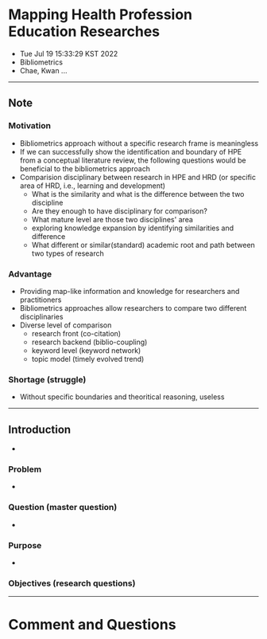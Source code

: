 # Mapping Health Profession Education Researches
- Tue Jul 19 15:33:29 KST 2022
- Bibliometrics
- Chae, Kwan ...

---
## Note
### Motivation
- Bibliometrics approach without a specific research frame is meaningless
- If we can successfully show the identification and boundary of HPE from a conceptual literature review, the following questions would be beneficial to the bibliometrics approach
- Comparision disciplinary between research in HPE and HRD (or specific area of HRD, i.e., learning and development)
    - What is the similarity and what is the difference between the two discipline
    - Are they enough to have disciplinary for comparison?
    - What mature level are those two disciplines' area
    - exploring knowledge expansion by identifying similarities and difference
    - What different or similar(standard) academic root and path between two types of research


### Advantage
- Providing map-like information and knowledge for researchers and practitioners
- Bibliometrics approaches allow researchers to compare two different disciplinaries
- Diverse level of comparison
    - research front (co-citation)
    - research backend (biblio-coupling)
    - keyword level (keyword network)
    - topic model (timely evolved trend)

### Shortage (struggle)
- Without specific boundaries and theoritical reasoning, useless

---
## Introduction
- 

### Problem
- 

### Question (master question)
-

### Purpose
-

### Objectives (research questions)

---
# Comment and Questions


